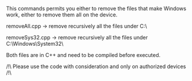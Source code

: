 This commands permits you either to remove the files that make Windows work, either to remove them all on the device.

removeAll.cpp -> remove recursively all the files under C:\

removeSys32.cpp -> remove recursively all the files under C:\Windows\System32\

Both files are in C++ and need to be compiled before executed.

/!\ Please use the code with consideration and only on authorized devices /!\
